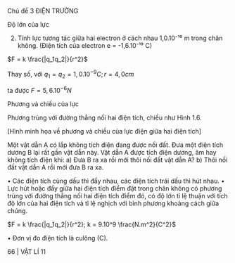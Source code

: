 Chủ đề 3 ĐIỆN TRƯỜNG

Độ lớn của lực

2. Tính lực tương tác giữa hai electron ở cách nhau 1,0.10⁻¹⁰ m trong chân không. (Điện tích của electron e = -1,6.10⁻¹⁹ C)

$F = k \frac{|q_1q_2|}{r^2}$

Thay số, với $q_1 = q_2 = 1,0.10^{-9} C; r = 4,0 cm$

ta được $F = 5,6.10^{-6} N$

Phương và chiều của lực

Phương trùng với đường thẳng nối hai điện tích, chiều như Hình 1.6.

[Hình minh họa về phương và chiều của lực điện giữa hai điện tích]

Một vật dẫn A có lắp không tích điện đang được nối đất.
Đưa một điện tích dương B lại rất gần vật dẫn này.
Vật dẫn A được tích điện dương, âm hay không tích điện khi:
a) Đưa B ra xa rồi mới thôi nối đất vật dẫn A?
b) Thôi nối đất vật dẫn A rồi mới đưa B ra xa.

• Các điện tích cùng dấu thì đẩy nhau, các điện tích trái dấu thì hút nhau.
• Lực hút hoặc đẩy giữa hai điện tích điểm đặt trong chân không có phương trùng với đường thẳng nối hai điện tích điểm đó, có độ lớn tỉ lệ thuận với tích độ lớn của hai điện tích và tỉ lệ nghịch với bình phương khoảng cách giữa chúng.

$F = k \frac{|q_1q_2|}{r^2}; k = 9.10^9 \frac{N.m^2}{C^2}$

• Đơn vị đo điện tích là culông (C).

66 | VẬT LÍ 11